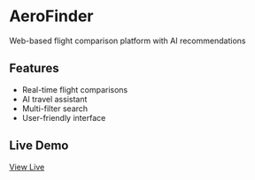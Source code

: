 # AeroFinder
Web-based flight comparison platform with AI recommendations

## Features
- Real-time flight comparisons
- AI travel assistant
- Multi-filter search
- User-friendly interface

## Live Demo
[View Live](https://YOUR-USERNAME.github.io/AeroFinder)